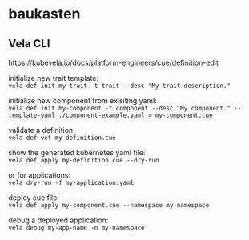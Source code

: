 # baukasten

## Vela CLI
https://kubevela.io/docs/platform-engineers/cue/definition-edit

initialize new trait template:  
```vela def init my-trait -t trait --desc "My trait description."```

initialize new component from exisiting yaml:  
```vela def init my-component -t component --desc "My component." --template-yaml ./component-example.yaml > my-component.cue```

validate a definition:  
```vela def vet my-definition.cue```

show the generated kubernetes yaml file:  
```vela def apply my-definition.cue --dry-run```

or for applications:  
```vela dry-run -f my-application.yaml```

deploy cue file:  
```vela def apply my-component.cue --namespace my-namespace```

debug a deployed application:  
```vela debug my-app-name -n my-namespace```